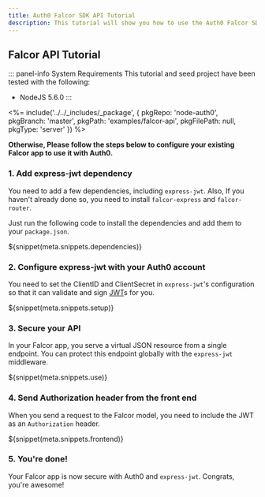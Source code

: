 ```yaml
---
title: Auth0 Falcor SDK API Tutorial
description: This tutorial will show you how to use the Auth0 Falcor SDK to add authentication and authorization to your API.
---
```


## Falcor API Tutorial

::: panel-info System Requirements
This tutorial and seed project have been tested with the following:
* NodeJS 5.6.0
:::

<%= include('../../_includes/_package', {
  pkgRepo: 'node-auth0',
  pkgBranch: 'master',
  pkgPath: 'examples/falcor-api',
  pkgFilePath: null,
  pkgType: 'server'
}) %>

**Otherwise, Please follow the steps below to configure your existing Falcor app to use it with Auth0.**

### 1. Add express-jwt dependency

You need to add a few dependencies, including `express-jwt`. Also, If you haven't already done so, you need to install `falcor-express` and `falcor-router`.

Just run the following code to install the dependencies and add them to your `package.json`.

${snippet(meta.snippets.dependencies)}

### 2. Configure express-jwt with your Auth0 account

You need to set the ClientID and ClientSecret in `express-jwt`'s configuration so that it can validate and sign [JWT](/jwt)s for you.

${snippet(meta.snippets.setup)}

### 3. Secure your API

In your Falcor app, you serve a virtual JSON resource from a single endpoint. You can protect this endpoint globally with the `express-jwt` middleware.

${snippet(meta.snippets.use)}

### 4. Send Authorization header from the front end

When you send a request to the Falcor model, you need to include the JWT as an `Authorization` header.

${snippet(meta.snippets.frontend)}

### 5. You're done!

Your Falcor app is now secure with Auth0 and `express-jwt`. Congrats, you're awesome!
